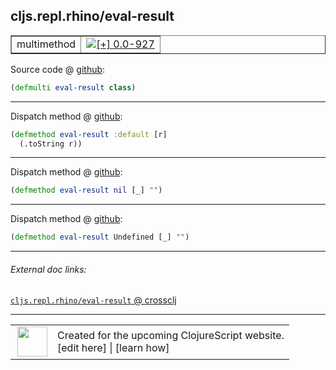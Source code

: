 ## cljs.repl.rhino/eval-result



 <table border="1">
<tr>
<td>multimethod</td>
<td><a href="https://github.com/cljsinfo/cljs-api-docs/tree/0.0-927"><img valign="middle" alt="[+] 0.0-927" title="Added in 0.0-927" src="https://img.shields.io/badge/+-0.0--927-lightgrey.svg"></a> </td>
</tr>
</table>









Source code @ [github](https://github.com/clojure/clojurescript/blob/r2644/src/clj/cljs/repl/rhino.clj#L55):

```clj
(defmulti eval-result class)
```

<!--
Repo - tag - source tree - lines:

 <pre>
clojurescript @ r2644
└── src
    └── clj
        └── cljs
            └── repl
                └── <ins>[rhino.clj:55](https://github.com/clojure/clojurescript/blob/r2644/src/clj/cljs/repl/rhino.clj#L55)</ins>
</pre>

-->

---

Dispatch method @ [github](https://github.com/clojure/clojurescript/blob/r2644/src/clj/cljs/repl/rhino.clj#L57-L58):

```clj
(defmethod eval-result :default [r]
  (.toString r))
```

<!--
Repo - tag - source tree - lines:

 <pre>
clojurescript @ r2644
└── src
    └── clj
        └── cljs
            └── repl
                └── <ins>[rhino.clj:57-58](https://github.com/clojure/clojurescript/blob/r2644/src/clj/cljs/repl/rhino.clj#L57-L58)</ins>
</pre>
-->

---
Dispatch method @ [github](https://github.com/clojure/clojurescript/blob/r2644/src/clj/cljs/repl/rhino.clj#L60):

```clj
(defmethod eval-result nil [_] "")
```

<!--
Repo - tag - source tree - lines:

 <pre>
clojurescript @ r2644
└── src
    └── clj
        └── cljs
            └── repl
                └── <ins>[rhino.clj:60](https://github.com/clojure/clojurescript/blob/r2644/src/clj/cljs/repl/rhino.clj#L60)</ins>
</pre>
-->

---
Dispatch method @ [github](https://github.com/clojure/clojurescript/blob/r2644/src/clj/cljs/repl/rhino.clj#L62):

```clj
(defmethod eval-result Undefined [_] "")
```

<!--
Repo - tag - source tree - lines:

 <pre>
clojurescript @ r2644
└── src
    └── clj
        └── cljs
            └── repl
                └── <ins>[rhino.clj:62](https://github.com/clojure/clojurescript/blob/r2644/src/clj/cljs/repl/rhino.clj#L62)</ins>
</pre>
-->

---


###### External doc links:

[`cljs.repl.rhino/eval-result` @ crossclj](http://crossclj.info/fun/cljs.repl.rhino/eval-result.html)<br>

---

 <table>
<tr><td>
<img valign="middle" align="right" width="48px" src="http://i.imgur.com/Hi20huC.png">
</td><td>
Created for the upcoming ClojureScript website.<br>
[edit here] | [learn how]
</td></tr></table>

[edit here]:https://github.com/cljsinfo/cljs-api-docs/blob/master/cljsdoc/cljs.repl.rhino_eval-result.cljsdoc
[learn how]:https://github.com/cljsinfo/cljs-api-docs/wiki/cljsdoc-files

<!--

This information was too distracting to show to readers, but I'll leave it
commented here since it is helpful to:

- pretty-print the data used to generate this document
- and show how to retrieve that data



The API data for this symbol:

```clj
{:ns "cljs.repl.rhino",
 :name "eval-result",
 :type "multimethod",
 :source {:code "(defmulti eval-result class)",
          :title "Source code",
          :repo "clojurescript",
          :tag "r2644",
          :filename "src/clj/cljs/repl/rhino.clj",
          :lines [55]},
 :full-name "cljs.repl.rhino/eval-result",
 :full-name-encode "cljs.repl.rhino_eval-result",
 :extra-sources ({:code "(defmethod eval-result :default [r]\n  (.toString r))",
                  :title "Dispatch method",
                  :repo "clojurescript",
                  :tag "r2644",
                  :filename "src/clj/cljs/repl/rhino.clj",
                  :lines [57 58]}
                 {:code "(defmethod eval-result nil [_] \"\")",
                  :title "Dispatch method",
                  :repo "clojurescript",
                  :tag "r2644",
                  :filename "src/clj/cljs/repl/rhino.clj",
                  :lines [60]}
                 {:code "(defmethod eval-result Undefined [_] \"\")",
                  :title "Dispatch method",
                  :repo "clojurescript",
                  :tag "r2644",
                  :filename "src/clj/cljs/repl/rhino.clj",
                  :lines [62]}),
 :history [["+" "0.0-927"]]}

```

Retrieve the API data for this symbol:

```clj
;; from Clojure REPL
(require '[clojure.edn :as edn])
(-> (slurp "https://raw.githubusercontent.com/cljsinfo/cljs-api-docs/catalog/cljs-api.edn")
    (edn/read-string)
    (get-in [:symbols "cljs.repl.rhino/eval-result"]))
```

-->
